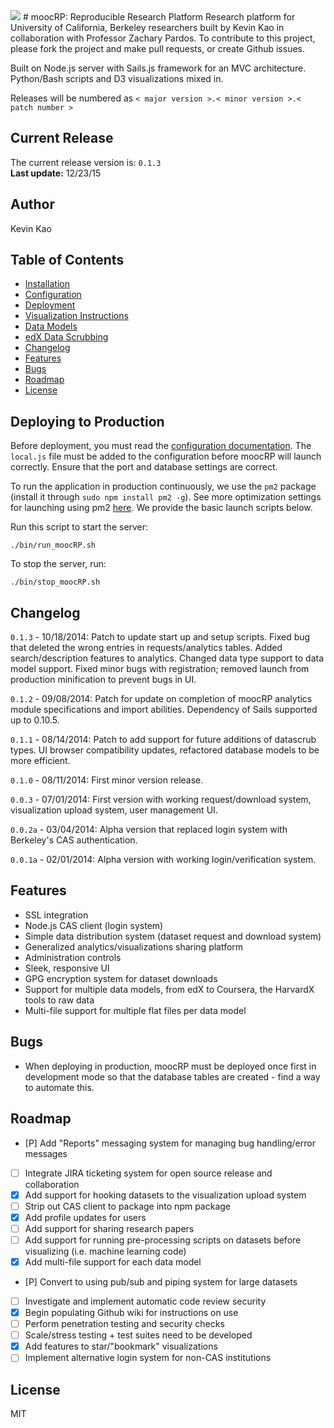 <img src="https://travis-ci.org/kk415kk/moocRP.svg?branch=master"/>
# moocRP: Reproducible Research Platform
Research platform for University of California, Berkeley researchers built by Kevin Kao in collaboration with Professor Zachary Pardos. To contribute to this project, please fork the project and make pull requests, or create Github issues.

Built on Node.js server with Sails.js framework for an MVC architecture. Python/Bash scripts and D3 visualizations mixed in.

Releases will be numbered as ````< major version >.< minor version >.< patch number >````

## Current Release
The current release version is:  ````0.1.3````<br>
<b>Last update:</b> 12/23/15

## Author
Kevin Kao

## Table of Contents
* [Installation](documentation/installation.md)
* [Configuration](documentation/configuration.md)
* [Deployment](#deploying-to-production)
* [Visualization Instructions](documentation/visualizations.md)
* [Data Models](documentation/data_models.md)
* [edX Data Scrubbing](documentation/edX-datascrub.md)
* [Changelog](#changelog)
* [Features](#features)
* [Bugs](#bugs)
* [Roadmap](#roadmap)
* [License](#license)

## Deploying to Production
Before deployment, you must read the [configuration documentation](documentation/configuration.md). The `local.js` file must be added to the configuration before moocRP will launch correctly. Ensure that the port and database settings are correct.

To run the application in production continuously, we use the ````pm2```` package (install it through ````sudo npm install pm2 -g````). See more optimization settings for launching using pm2 [here](https://github.com/Unitech/pm2). We provide the basic launch scripts below.

Run this script to start the server:
````
./bin/run_moocRP.sh
````

To stop the server, run:
```
./bin/stop_moocRP.sh
```

## Changelog
````0.1.3```` - 10/18/2014: Patch to update start up and setup scripts. Fixed bug that deleted the wrong entries in requests/analytics tables. Added search/description features to analytics. Changed data type support to data model support. Fixed minor bugs with registration; removed launch from production minification to prevent bugs in UI.

````0.1.2```` - 09/08/2014: Patch for update on completion of moocRP analytics module specifications and import abilities. Dependency of Sails supported up to 0.10.5.

````0.1.1```` - 08/14/2014: Patch to add support for future additions of datascrub types. UI browser compatibility updates, refactored database models to be more efficient.

````0.1.0```` - 08/11/2014: First minor version release.

````0.0.3```` - 07/01/2014: First version with working request/download system, visualization upload system, user management UI.

````0.0.2a```` - 03/04/2014: Alpha version that replaced login system with Berkeley's CAS authentication.

````0.0.1a```` - 02/01/2014: Alpha version with working login/verification system.

## Features
* SSL integration
* Node.js CAS client (login system)
* Simple data distribution system (dataset request and download system)
* Generalized analytics/visualizations sharing platform
* Administration controls
* Sleek, responsive UI
* GPG encryption system for dataset downloads
* Support for multiple data models, from edX to Coursera, the HarvardX tools to raw data
* Multi-file support for multiple flat files per data model

## Bugs
* When deploying in production, moocRP must be deployed once first in development mode so that the database tables are created - find a way to automate this.

## Roadmap
- [P] Add "Reports" messaging system for managing bug handling/error messages
- [ ] Integrate JIRA ticketing system for open source release and collaboration
- [x] Add support for hooking datasets to the visualization upload system
- [ ] Strip out CAS client to package into npm package
- [x] Add profile updates for users
- [ ] Add support for sharing research papers
- [ ] Add support for running pre-processing scripts on datasets before visualizing (i.e. machine learning code)
- [x] Add multi-file support for each data model
- [P] Convert to using pub/sub and piping system for large datasets
- [ ] Investigate and implement automatic code review security
- [x] Begin populating Github wiki for instructions on use
- [ ] Perform penetration testing and security checks
- [ ] Scale/stress testing + test suites need to be developed
- [x] Add features to star/"bookmark" visualizations
- [ ] Implement alternative login system for non-CAS institutions

## License
MIT
